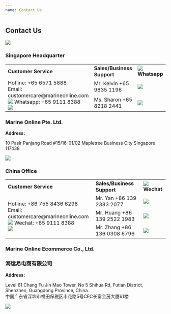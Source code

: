 ```yaml
---
name: Contact Us 
---
```


## Contact Us 

![](https://bwec-file.oss-cn-hongkong.aliyuncs.com/cms/contact.jpg)

### Singapore Headquarter

<table>
<tr>
<td><b>Customer Service</b></td>
<td><b>Sales/Business Support</b></td>
<td><b><img src="https://www.marineonline.com/api/common/r/oss?path=prod/mall/DES_IMG_fcacca70-74b0-11ea-b350-813b5c10a359.jpg"> Whatsapp</b></td>
</tr>
<tr>
<td rowspan="2">Hotline: +65 6571 5888<br>Email: customercare@marineonline.com<br><img src="https://www.marineonline.com/api/common/r/oss?path=prod/mall/DES_IMG_fcacca70-74b0-11ea-b350-813b5c10a359.jpg"> Whatsapp: +65 9111 8388<br><img src="https://www.marineonline.com/api/common/r/oss?path=prod/mall/DES_IMG_0f7a2d00-74b1-11ea-b350-813b5c10a359.jpg"></td>
<td>Mr. Kelvin +65 9835 1196</td><td><img src="https://www.marineonline.com/api/common/r/oss?path=prod/mall/DES_IMG_1a02b440-755b-11ea-b9e4-c72c93f84b2e.png"></td>
</tr>
<tr>
<td>Ms. Sharon +65 8218 2441</td><td><img src="https://www.marineonline.com/api/common/r/oss?path=prod/mall/DES_IMG_231c9190-755b-11ea-b9e4-c72c93f84b2e.png"></td>
</tr>
</table>

### Marine Online Pte. Ltd.

**Address:**

10 Pasir Panjang Road #15&#47;16-01/02 Mapletree Business City Singapore 117438

![](https://www.marineonline.com/api/common/r/oss?path=prod/mall/17.jpg)

### China Office

<table>
<tr>
<td><b>Customer Service</b></td>
<td><b>Sales/Business Support</b></td>
<td><b><img src="https://www.marineonline.com/api/common/r/oss?path=prod/mall/DES_IMG_9ddd3ed0-74b0-11ea-b350-813b5c10a359.jpg"> Wechat</b></td>
</tr>
<tr>
<td rowspan="3"> Hotline: +86 755 8436 6298 <br> Email: customercare@marineonline.com <br> <img src="https://www.marineonline.com/api/common/r/oss?path=prod/mall/DES_IMG_9ddd3ed0-74b0-11ea-b350-813b5c10a359.jpg"> Wechat: +65 9111 8388 <br> <img src="https://www.marineonline.com/api/common/r/oss?path=prod/mall/DES_IMG_e629b2e0-74b0-11ea-b350-813b5c10a359.jpg"> </td>
<td>Mr. Yan +86 139 2383 2077</td> <td><img src="https://www.marineonline.com/api/common/r/oss?path=prod/mall/DES_IMG_7debfd10-7a0e-11ea-83a3-e32b2ea83995.png"></td>
</tr>
<tr>
<td>Mr. Huang +86 139 2522 1983</td> <td><img src="https://www.marineonline.com/api/common/r/oss?path=prod/mall/DES_IMG_8f714f40-7a0e-11ea-83a3-e32b2ea83995.png"></td>
</tr>
<tr>
<td>Mr. Zhang +86 136 0308 6796</td> <td><img src="https://www.marineonline.com/api/common/r/oss?path=prod/mall/DES_IMG_94709b40-7a0e-11ea-83a3-e32b2ea83995.png"></td>
</tr>
</table>

### Marine Online Ecommerce Co., Ltd. 
### 海运易电商有限公司

**Address:**

Level 61 Chang Fu Jin Mao Tower, No 5 Shihua Rd, Futian District, Shenzhen, Guangdong Province, China<br>中国广东省深圳市福田保税区市花路5号CFC长富金茂大厦61楼

![](https://www.marineonline.com/api/common/r/oss?path=prod/mall/DES_IMG_93a948d0-7f8e-11ea-b453-7deb054a9b8c.jpg)
